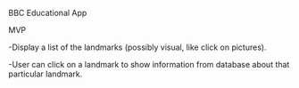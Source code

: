 BBC Educational App

MVP

-Display a list of the landmarks (possibly visual, like click on pictures).

-User can click on a landmark to show information from database about that particular landmark.
